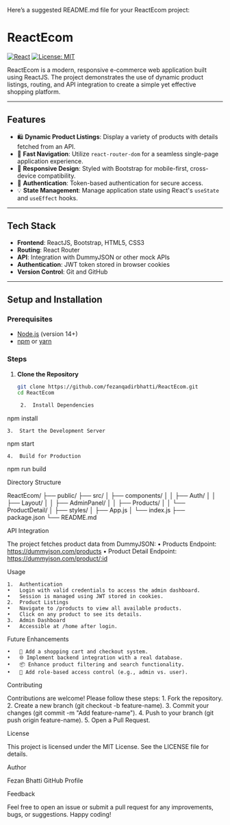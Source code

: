 Here’s a suggested README.md file for your ReactEcom project:

# ReactEcom

[![React](https://img.shields.io/badge/React-18.0.0-blue.svg)](https://reactjs.org/)
[![License: MIT](https://img.shields.io/badge/License-MIT-green.svg)](https://opensource.org/licenses/MIT)

ReactEcom is a modern, responsive e-commerce web application built using ReactJS. The project demonstrates the use of dynamic product listings, routing, and API integration to create a simple yet effective shopping platform.

---

## Features

- 🛍️ **Dynamic Product Listings**: Display a variety of products with details fetched from an API.
- 🚀 **Fast Navigation**: Utilize `react-router-dom` for a seamless single-page application experience.
- 🎨 **Responsive Design**: Styled with Bootstrap for mobile-first, cross-device compatibility.
- 🔐 **Authentication**: Token-based authentication for secure access.
- 💡 **State Management**: Manage application state using React's `useState` and `useEffect` hooks.

---

## Tech Stack

- **Frontend**: ReactJS, Bootstrap, HTML5, CSS3
- **Routing**: React Router
- **API**: Integration with DummyJSON or other mock APIs
- **Authentication**: JWT token stored in browser cookies
- **Version Control**: Git and GitHub

---

## Setup and Installation

### Prerequisites
- [Node.js](https://nodejs.org/) (version 14+)
- [npm](https://www.npmjs.com/) or [yarn](https://yarnpkg.com/)

### Steps

1. **Clone the Repository**
   ```bash
   git clone https://github.com/fezanqadirbhatti/ReactEcom.git
   cd ReactEcom

	2.	Install Dependencies

npm install


	3.	Start the Development Server

npm start


	4.	Build for Production

npm run build

Directory Structure

ReactEcom/
├── public/
├── src/
│   ├── components/
│   │   ├── Auth/
│   │   ├── Layout/
│   │   ├── AdminPanel/
│   │   ├── Products/
│   │   └── ProductDetail/
│   ├── styles/
│   ├── App.js
│   └── index.js
├── package.json
└── README.md

API Integration

The project fetches product data from DummyJSON:
	•	Products Endpoint: https://dummyjson.com/products
	•	Product Detail Endpoint: https://dummyjson.com/product/:id

Usage

	1.	Authentication
	•	Login with valid credentials to access the admin dashboard.
	•	Session is managed using JWT stored in cookies.
	2.	Product Listings
	•	Navigate to /products to view all available products.
	•	Click on any product to see its details.
	3.	Admin Dashboard
	•	Accessible at /home after login.

Future Enhancements

	•	🛒 Add a shopping cart and checkout system.
	•	🌐 Implement backend integration with a real database.
	•	📦 Enhance product filtering and search functionality.
	•	🔐 Add role-based access control (e.g., admin vs. user).

Contributing

Contributions are welcome! Please follow these steps:
	1.	Fork the repository.
	2.	Create a new branch (git checkout -b feature-name).
	3.	Commit your changes (git commit -m "Add feature-name").
	4.	Push to your branch (git push origin feature-name).
	5.	Open a Pull Request.

License

This project is licensed under the MIT License. See the LICENSE file for details.

Author

Fezan Bhatti
GitHub Profile

Feedback

Feel free to open an issue or submit a pull request for any improvements, bugs, or suggestions. Happy coding!

